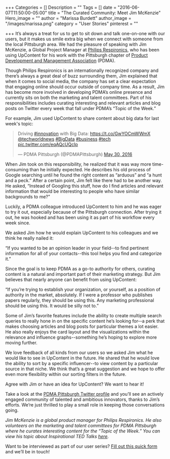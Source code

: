 +++
Categories = []
Description = ""
Tags = []
date = "2016-06-07T11:50:00-05:00"
title = "The Curated Community: Meet Jim McKenzie"
Hero_image = ""
author = "Marissa Burdett"
author_image = "/images/marissa.png"
category = "User Stories"
pinterest = ""

+++
It’s always a treat for us to get to sit down and talk one-on-one with our users, but it makes us smile extra big when we connect with someone from the local Pittsburgh area. We had the pleasure of speaking with Jim McKenzie, a Global Project Manager at [Philips Respironics](http://www.respironics.com/), who has been using UpContent for his work with the Pittsburgh chapter of [Product Development and Management Association](http://www.pdma.org/pittsburgh) (PDMA).

Though Philips Respironics is an internationally recognized company and there’s always a great deal of buzz surrounding them, Jim explained that when it comes to social media, the company has set a clear expectation that engaging online should occur outside of company time. As a result, Jim has become more involved in developing PDMA’s online presence and currently sits on both the marketing and talent committees. Part of his responsibilities includes curating interesting and relevant articles and blog posts on Twitter every week that fall under PDMA’s “Topic of the Week.”

For example, Jim used UpContent to share content about big data for last week's topic:

<blockquote class="twitter-tweet" data-lang="en"><p lang="en" dir="ltr">Driving <a href="https://twitter.com/hashtag/innovation?src=hash">#innovation</a> with Big Data: <a href="https://t.co/GwYOCmWWmX">https://t.co/GwYOCmWWmX</a> <a href="https://twitter.com/techworldnews">@techworldnews</a> <a href="https://twitter.com/hashtag/BigData?src=hash">#BigData</a> <a href="https://twitter.com/hashtag/business?src=hash">#business</a> <a href="https://twitter.com/hashtag/tech?src=hash">#tech</a> <a href="https://t.co/eqAQcUQcIp">pic.twitter.com/eqAQcUQcIp</a></p>&mdash; PDMA Pittsburgh (@PDMAPittsburgh) <a href="https://twitter.com/PDMAPittsburgh/status/737344961532841984">May 30, 2016</a></blockquote>
<script async src="//platform.twitter.com/widgets.js" charset="utf-8"></script>

When Jim took on this responsibility, he realized that it was way more time-consuming than he initially expected. He describes his old process of Google searching until he found the right content as “arduous” and “a hunt and a peck.” After a certain point, Jim felt like there had to be another way. He asked, “Instead of Googling this stuff, how do I find articles and relevant information that would be interesting to people who have similar backgrounds to me?”

Luckily, a PDMA colleague introduced UpContent to him and he was eager to try it out, especially because of the Pittsburgh connection. After trying it out, he was hooked and has been using it as part of his workflow every week since.

We asked Jim how he would explain UpContent to his colleagues and we think he really nailed it:

“If you wanted to be an opinion leader in your field--to find pertinent information for all of your contacts--this tool helps you find and categorize it.”

Since the goal is to keep PDMA as a go-to authority for others, curating content is a natural and important part of their marketing strategy. But Jim believes that nearly anyone can benefit from using UpContent:

“If you’re trying to establish your organization, or yourself, as a position of authority in the market, absolutely. If I were a professor who publishes papers regularly, they should be using this. Any marketing professional should be using this. It would be silly not to.”

Some of Jim’s favorite features include the ability to create multiple search queries to really hone in on the specific content he’s looking for--a perk that makes choosing articles and blog posts for particular themes a lot easier. He also really enjoys the card layout and the visualizations within the relevance and influence graphs--something he’s hoping to explore more moving further.

We love feedback of all kinds from our users so we asked Jim what he would like to see in UpContent in the future. He shared that he would love the ability to sort by a specific influencer--to view content by a particular source in that niche. We think that’s a great suggestion and we hope to offer even more flexibility within our sorting filters in the future.

Agree with Jim or have an idea for UpContent? We want to hear it!

Take a look at the [PDMA Pittsburgh Twitter profile](https://twitter.com/PDMAPittsburgh) and you’ll see an actively engaged community of talented and ambitious innovators, thanks to Jim’s efforts. We’re just thrilled to play a small role in keeping those conversations going.

*Jim McKenzie is a global product manager for Philips Respironics. He also volunteers on the marketing and talent committees for PDMA Pittsburgh where he curates interesting content for the “Topic of the Week.” You can view his topic about Inspirational TED Talks [here](https://my.upcontent.com/tools/suggestions/b481a176-ab3d-43aa-b58e-6f58f605e0d0/inspect/add488da-a90b-40b5-a443-3138adbafc02?filter=news&time=1&sort=relevance#add488da-a90b-40b5-a443-3138adbafc02).*

Want to be interviewed as part of our user series? [Fill out this quick form](http://goo.gl/forms/mUVr5dHyiLhj4w8g1) and we’ll be in touch!

